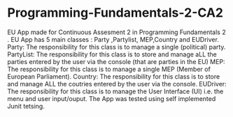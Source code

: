 # Programming-Fundamentals-2-CA2
EU App made for Continuous Assesment 2 in Programming Fundamentals 2 .
EU App has 5 main classes : Party ,Partylist, MEP,Country and EUDriver.
Party: The responsibility for this class is to manage a single (political) party.
PartyList: The responsibility for this class is to store and manage aLL the parties entered by the user via the console (that are parties in the EU)
MEP: The responsibility for this class is to manage a single MEP (Member of European Parliament).
Country: The responsibility for this class is to store and manage ALL the coutries entered by the user via the console.
EUDriver: The responsibility for this class is to manage the User Interface (UI) i.e. the menu and user input/ouput.
The App was tested using self implemented Junit tetsing.
